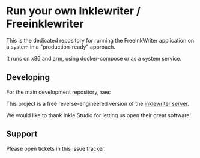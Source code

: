 # Run your own Inklewriter / Freeinklewriter 

This is the dedicated repository for running the FreeInkWriter application on a system in a "production-ready" approach.

It runs on x86 and arm, using docker-compose or as a system service.

## Developing

For the main development repository, see:

[](https://github.com/inklewriter/freeinklewriter-system)

This project is a free reverse-engineered version of the [inklewriter server](https://writer.inklestudios.com).

We would like to thank Inkle Studio for letting us open their great software! 

## Support 

Please open tickets in this issue tracker. 
